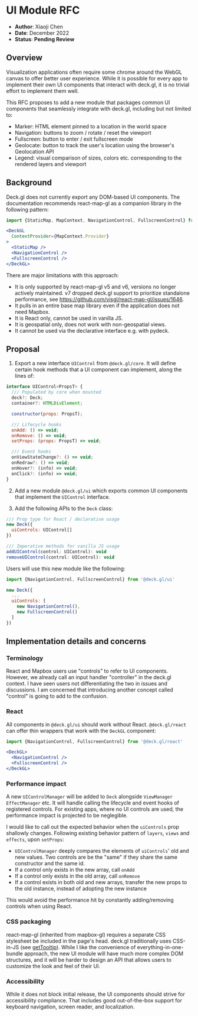 # UI Module RFC

* **Author**: Xiaoji Chen
* **Date**: December 2022
* **Status**: **Pending Review**

## Overview

Visualization applications often require some chrome around the WebGL canvas to offer better user experience. While it is possible for every app to implement their own UI components that interact with deck.gl, it is no trivial effort to implement them well. 

This RFC proposes to add a new module that packages common UI components that seamlessly integrate with deck.gl, including but not limited to:

- Marker: HTML element pinned to a location in the world space
- Navigation: buttons to zoom / rotate / reset the viewport
- Fullscreen: button to enter / exit fullscreen mode
- Geolocate: button to track the user's location using the browser's Geolocation API
- Legend: visual comparison of sizes, colors etc. corresponding to the rendered layers and viewport


## Background

Deck.gl does not currently export any DOM-based UI components. The documentation recommends react-map-gl as a companion library in the following pattern:

```jsx
import {StaticMap, MapContext, NavigationControl, FullscreenControl} from 'react-map-gl'

<DeckGL
  ContextProvider={MapContext.Provider}
>
  <StaticMap />
  <NavigationControl />
  <FullscreenControl />
</DeckGL>
```

There are major limitations with this approach:

- It is only supported by react-map-gl v5 and v6, versions no longer actively maintained. v7 dropped deck.gl support to prioritize standalone performance, see https://github.com/visgl/react-map-gl/issues/1646.
- It pulls in an entire base map library even if the application does not need Mapbox.
- It is React only, cannot be used in vanilla JS.
- It is geospatial only, does not work with non-geospatial views.
- It cannot be used via the declarative interface e.g. with pydeck.


## Proposal

1. Export a new interface `UIControl` from `@deck.gl/core`. It will define certain hook methods that a UI component can implement, along the lines of:

```js
interface UIControl<PropsT> {
  /// Populated by core when mounted
  deck?: Deck;
  container?: HTMLDivElement;

  constructor(props: PropsT);

  /// Lifecycle hooks
  onAdd: () => void;
  onRemove: () => void;
  setProps: (props: PropsT) => void;

  /// Event hooks
  onViewStateChange?: () => void;
  onRedraw?: () => void;
  onHover?: (info) => void;
  onClick?: (info) => void;
}
```

2. Add a new module `@deck.gl/ui` which exports common UI components that implement the `UIControl` interface.

3. Add the following APIs to the `Deck` class:

```js
/// Prop type for React / declarative usage
new Deck({
  uiControls: UIControl[]
})

/// Imperative methods for vanilla JS usage
addUIControl(control: UIControl): void
removeUIControl(control: UIControl): void
```

Users will use this new module like the following:

```js
import {NavigationControl, FullscreenControl} from '@deck.gl/ui'

new Deck({
  ...
  uiControls: [
    new NavigationControl(),
    new FullscreenControl()
  ]
})
```

## Implementation details and concerns

### Terminology

React and Mapbox users use "controls" to refer to UI components. However, we already call an input handler "controller" in the deck.gl context. I have seen users not differentiating the two in issues and discussions. I am concerned that introducing another concept called "control" is going to add to the confusion.

### React

All components in `@deck.gl/ui` should work without React. `@deck.gl/react` can offer thin wrappers that work with the `DeckGL` component:

```jsx
import {NavigationControl, FullscreenControl} from '@deck.gl/react'

<DeckGL>
  <NavigationControl />
  <FullscreenControl />
</DeckGL>
```

### Performance impact

A new `UIControlManager` will be added to `Deck` alongside `ViewManager` `EffectManager` etc. It will handle calling the lifecycle and event hooks of registered controls. For existing apps, where no UI controls are used, the performance impact is projected to be neglegible.

I would like to call out the expected behavior when the `uiControls` prop shallowly changes. Following existing behavior pattern of `layers`, `views` and `effects`, upon `setProps`:

- `UIControlManager` deeply compares the elements of `uiControls`' old and new values. Two controls are be the "same" if they share the same constructor and the same id.
- If a control only exists in the new array, call `onAdd`
- If a control only exists in the old array, call `onRemove`
- If a control exists in both old and new arrays, transfer the new props to the old instance, instead of adopting the new instance

This would avoid the performance hit by constantly adding/removing controls when using React.

### CSS packaging

react-map-gl (inherited from mapbox-gl) requires a separate CSS stylesheet be included in the page's head. deck.gl traditionally uses CSS-in-JS (see [getTooltip](/docs/api-reference/core/deck.md)). While I like the convenience of everything-in-one-bundle approach, the new UI module will have much more complex DOM structures, and it will be harder to design an API that allows users to customize the look and feel of their UI.

### Accessibility

While it does not block initial release, the UI components should strive for accessibility compliance. That includes good out-of-the-box support for keyboard navigation, screen reader, and localization.
